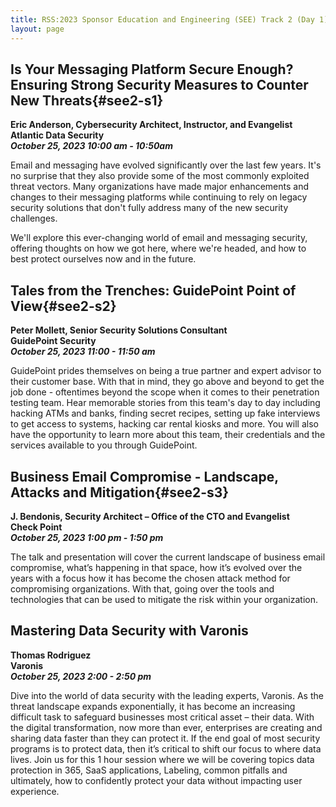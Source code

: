 ```yaml
---
title: RSS:2023 Sponsor Education and Engineering (SEE) Track 2 (Day 1)
layout: page
---
```

## Is Your Messaging Platform Secure Enough? Ensuring Strong Security Measures to Counter New Threats{#see2-s1}
**Eric Anderson, Cybersecurity Architect, Instructor, and Evangelist<br>
Atlantic Data Security<br>
*October 25, 2023 10:00 am - 10:50am***

Email and messaging have evolved significantly over the last few years.  It's no surprise that they also provide some of the most commonly exploited threat vectors.  Many organizations have made major enhancements and changes to their messaging platforms while continuing to rely on legacy security solutions that don't fully address many of the new security challenges.

We'll explore this ever-changing world of email and messaging security, offering thoughts on how we got here, where we're headed, and how to best protect ourselves now and in the future.

## Tales from the Trenches: GuidePoint Point of View{#see2-s2}
**Peter Mollett, Senior Security Solutions Consultant<br>
GuidePoint Security<br>
*October 25, 2023 11:00 - 11:50 am***

GuidePoint prides themselves on being a true partner and expert advisor to their customer base. With that in mind, they go above and beyond to get the job done - oftentimes beyond the scope when it comes to their penetration testing team. Hear memorable stories from this team's day to day including hacking ATMs and banks, finding secret recipes, setting up fake interviews to get access to systems, hacking car rental kiosks and more. You will also have the opportunity to learn more about this team, their credentials and the services available to you through GuidePoint.

## Business Email Compromise - Landscape, Attacks and Mitigation{#see2-s3}
**J. Bendonis, Security Architect – Office of the CTO and Evangelist<br>
Check Point<br>
*October 25, 2023 1:00 pm - 1:50 pm***

The talk and presentation will cover the current landscape of business email compromise, what’s happening in that space, how it’s evolved over the years with a focus how it has become the chosen attack method for compromising organizations.  With that, going over the tools and technologies that can be used to mitigate the risk within your organization.

## Mastering Data Security with Varonis
**Thomas Rodriguez<br>
Varonis<br>
*October 25, 2023 2:00 - 2:50 pm***

Dive into the world of data security with the leading experts, Varonis. As the threat landscape expands exponentially, it has become an increasing difficult task to safeguard businesses most critical asset – their data. With the digital transformation, now more than ever, enterprises are creating and sharing data faster than they can protect it. If the end goal of most security programs is to protect data, then it’s critical to shift our focus to where data lives.  Join us for this 1 hour session where we will be covering topics data protection in 365, SaaS applications, Labeling, common pitfalls and ultimately, how to confidently protect your data without impacting user experience.